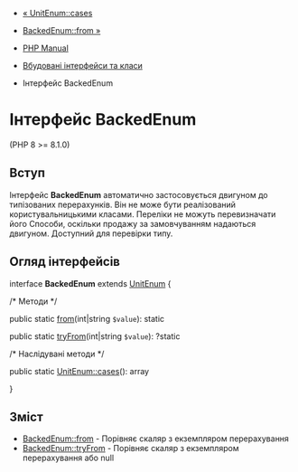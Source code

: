 - [« UnitEnum::cases](unitenum.cases.md)
- [BackedEnum::from »](backedenum.from.md)

- [PHP Manual](index.md)
- [Вбудовані інтерфейси та класи](reserved.interfaces.md)
- Інтерфейс BackedEnum

# Інтерфейс BackedEnum

(PHP 8 \>= 8.1.0)

## Вступ

Інтерфейс **BackedEnum** автоматично застосовується двигуном до
типізованих перерахунків. Він не може бути реалізований
користувальницькими класами. Переліки не можуть перевизначати його
Способи, оскільки продажу за замовчуванням надаються двигуном.
Доступний для перевірки типу.

## Огляд інтерфейсів

interface **BackedEnum** extends [UnitEnum](class.unitenum.md) {

/\* Методи \*/

public static [from](backedenum.from.md)(int\|string `$value`): static

public static [tryFrom](backedenum.tryfrom.md)(int\|string `$value`):
?static

/\* Наслідувані методи \*/

public static [UnitEnum::cases](unitenum.cases.md)(): array

}

## Зміст

- [BackedEnum::from](backedenum.from.md) - Порівняє скаляр з
екземпляром перерахування
- [BackedEnum::tryFrom](backedenum.tryfrom.md) - Порівняє скаляр
з екземпляром перерахування або null
